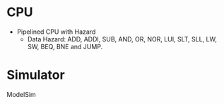 # CPU
  - Pipelined CPU with Hazard
    - Data Hazard: ADD, ADDI, SUB, AND, OR, NOR, LUI, SLT, SLL, LW, SW, BEQ, BNE and JUMP.

# Simulator
ModelSim
